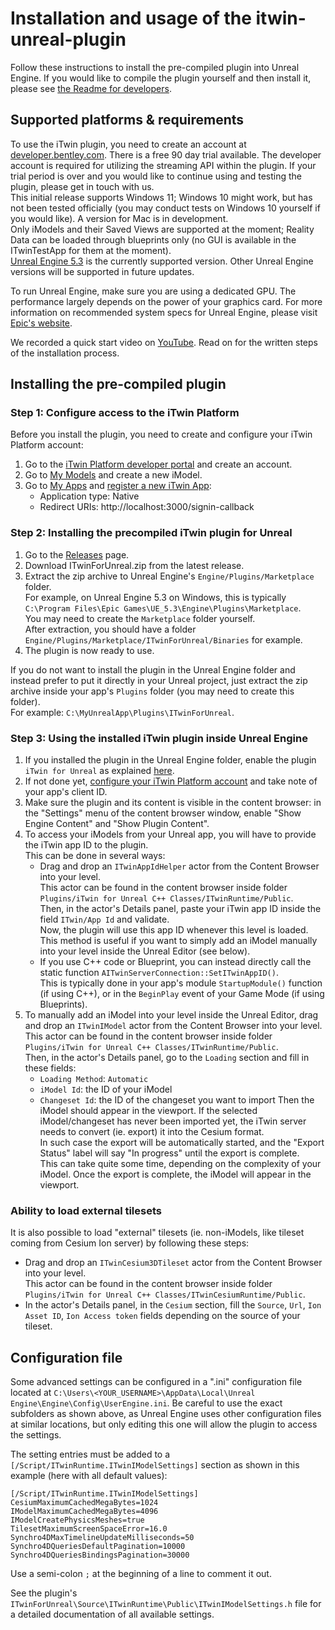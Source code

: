 # Installation and usage of the itwin-unreal-plugin

Follow these instructions to install the pre-compiled plugin into Unreal Engine. If you would like to compile the plugin yourself and then install it, please see [the Readme for developers](https://github.com/iTwin/itwin-unreal-plugin/tree/main/Documentation/ForDevelopers/).

## Supported platforms & requirements
To use the iTwin plugin, you need to create an account at [developer.bentley.com](https://developer.bentley.com). There is a free 90 day trial available. The developer account is required for utilizing the streaming API within the plugin. If your trial period is over and you would like to continue using and testing the plugin, please get in touch with us.<br>
This initial release supports Windows 11; Windows 10 might work, but has not been tested officially (you may conduct tests on Windows 10 yourself if you would like). A version for Mac is in development.<br>
Only iModels and their Saved Views are supported at the moment; Reality Data can be loaded through blueprints only (no GUI is available in the ITwinTestApp for them at the moment).<br>
[Unreal Engine 5.3](https://dev.epicgames.com/documentation/en-us/unreal-engine/installing-unreal-engine?application_version=5.3) is the currently supported version. Other Unreal Engine versions will be supported in future updates.<br>

To run Unreal Engine, make sure you are using a dedicated GPU. The performance largely depends on the power of your graphics card. For more information on recommended system specs for Unreal Engine, please visit [Epic's website](https://dev.epicgames.com/documentation/de-de/unreal-engine/hardware-and-software-specifications-for-unreal-engine).

We recorded a quick start video on [YouTube](https://www.youtube.com/watch?v=quf4t4LsqXw). Read on for the written steps of the installation process.

## Installing the pre-compiled plugin
### <a id="configure-itwin-platform"></a> Step 1: Configure access to the iTwin Platform

Before you install the plugin, you need to create and configure your iTwin Platform account:<br>
1. Go to the [iTwin Platform developer portal](https://developer.bentley.com/) and create an account.<br>
2. Go to [My Models](https://developer.bentley.com/my-imodels/) and create a new iModel.<br>
3. Go to [My Apps](https://developer.bentley.com/my-apps/) and [register a new iTwin App](https://developer.bentley.com/tutorials/quickstart-web-and-service-apps/#12-register-your-application):
   - Application type: Native
   - Redirect URIs: http://localhost:3000/signin-callback

### <a id="install-plugin"></a> Step 2: Installing the precompiled iTwin plugin for Unreal

1. Go to the [Releases](https://github.com/iTwin/itwin-unreal-plugin/releases) page.
2. Download ITwinForUnreal.zip from the latest release.
3. Extract the zip archive to Unreal Engine's `Engine/Plugins/Marketplace` folder.<br>
   For example, on Unreal Engine 5.3 on Windows, this is typically `C:\Program Files\Epic Games\UE_5.3\Engine\Plugins\Marketplace`.<br>
   You may need to create the `Marketplace` folder yourself.<br>
   After extraction, you should have a folder `Engine/Plugins/Marketplace/ITwinForUnreal/Binaries` for example.
4. The plugin is now ready to use.

If you do not want to install the plugin in the Unreal Engine folder and instead prefer to put it directly in your Unreal project, just extract the zip archive inside your app's `Plugins` folder (you may need to create this folder).<br>
For example: `C:\MyUnrealApp\Plugins\ITwinForUnreal`.

### Step 3: Using the installed iTwin plugin inside Unreal Engine

1. If you installed the plugin in the Unreal Engine folder, enable the plugin `iTwin for Unreal` as explained [here](https://dev.epicgames.com/documentation/en-us/unreal-engine/working-with-plugins-in-unreal-engine).
2. If not done yet, [configure your iTwin Platform account](#configure-itwin-platform) and take note of your app's client ID.
3. Make sure the plugin and its content is visible in the content browser: in the "Settings" menu of the content browser window, enable "Show Engine Content" and "Show Plugin Content".
4. To access your iModels from your Unreal app, you will have to provide the iTwin app ID to the plugin.<br>
   This can be done in several ways:
   - Drag and drop an `ITwinAppIdHelper` actor from the Content Browser into your level.<br>
     This actor can be found in the content browser inside folder `Plugins/iTwin for Unreal C++ Classes/ITwinRuntime/Public`.<br>
     Then, in the actor's Details panel, paste your iTwin app ID inside the field `ITwin/App Id` and validate.<br>
     Now, the plugin will use this app ID whenever this level is loaded.<br>
     This method is useful if you want to simply add an iModel manually into your level inside the Unreal Editor (see below).
   - If you use C++ code or Blueprint, you can instead directly call the static function `AITwinServerConnection::SetITwinAppID()`.<br>
     This is typically done in your app's module `StartupModule()` function (if using C++), or in the `BeginPlay` event of your Game Mode (if using Blueprints).
5. To manually add an iModel into your level inside the Unreal Editor, drag and drop an `ITwinIModel` actor from the Content Browser into your level.<br>
   This actor can be found in the content browser inside folder `Plugins/iTwin for Unreal C++ Classes/ITwinRuntime/Public`.<br>
   Then, in the actor's Details panel, go to the `Loading` section and fill in these fields:
   - `Loading Method`: `Automatic`
   - `iModel Id`: the ID of your iModel
   - `Changeset Id`: the ID of the changeset you want to import
   Then the iModel should appear in the viewport.
   If the selected iModel/changeset has never been imported yet, the iTwin server needs to convert (ie. export) it into the Cesium format.<br>
   In such case the export will be automatically started, and the "Export Status" label will say "In progress" until the export is complete.<br>
   This can take quite some time, depending on the complexity of your iModel. Once the export is complete, the iModel will appear in the viewport.
   
### <a id="load-external-tileset"></a>Ability to load external tilesets
It is also possible to load "external" tilesets (ie. non-iModels, like tileset coming from Cesium Ion server) by following these steps:
- Drag and drop an `ITwinCesium3DTileset` actor from the Content Browser into your level.<br>
  This actor can be found in the content browser inside folder `Plugins/iTwin for Unreal C++ Classes/ITwinCesiumRuntime/Public`.<br>
- In the actor's Details panel, in the `Cesium` section, fill the `Source`, `Url`, `Ion Asset ID`, `Ion Access token` fields depending on the source of your tileset.

## Configuration file
Some advanced settings can be configured in a ".ini" configuration file located at `C:\Users\<YOUR_USERNAME>\AppData\Local\Unreal Engine\Engine\Config\UserEngine.ini`.
Be careful to use the exact subfolders as shown above, as Unreal Engine uses other configuration files at similar locations, but only editing this one will allow the plugin to access the settings.

The setting entries must be added to a `[/Script/ITwinRuntime.ITwinIModelSettings]` section as shown in this example (here with all default values):

```
[/Script/ITwinRuntime.ITwinIModelSettings]
CesiumMaximumCachedMegaBytes=1024
IModelMaximumCachedMegaBytes=4096
IModelCreatePhysicsMeshes=true
TilesetMaximumScreenSpaceError=16.0
Synchro4DMaxTimelineUpdateMilliseconds=50
Synchro4DQueriesDefaultPagination=10000
Synchro4DQueriesBindingsPagination=30000
```
Use a semi-colon `;` at the beginning of a line to comment it out.

See the plugin's `ITwinForUnreal\Source\ITwinRuntime\Public\ITwinIModelSettings.h` file for a detailed documentation of all available settings.